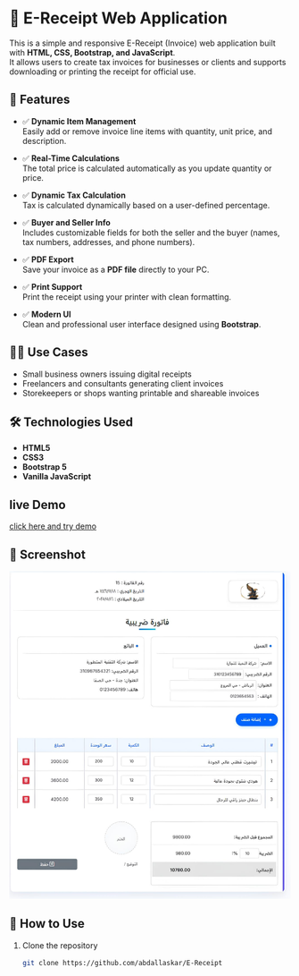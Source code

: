 # 🧾 E-Receipt Web Application

This is a simple and responsive E-Receipt (Invoice) web application built with **HTML, CSS, Bootstrap, and JavaScript**.  
It allows users to create tax invoices for businesses or clients and supports downloading or printing the receipt for official use.

## 🚀 Features

- ✅ **Dynamic Item Management**  
  Easily add or remove invoice line items with quantity, unit price, and description.

- ✅ **Real-Time Calculations**  
  The total price is calculated automatically as you update quantity or price.

- ✅ **Dynamic Tax Calculation**  
  Tax is calculated dynamically based on a user-defined percentage.

- ✅ **Buyer and Seller Info**  
  Includes customizable fields for both the seller and the buyer (names, tax numbers, addresses, and phone numbers).

- ✅ **PDF Export**  
  Save your invoice as a **PDF file** directly to your PC.

- ✅ **Print Support**  
  Print the receipt using your printer with clean formatting.

- ✅ **Modern UI**  
  Clean and professional user interface designed using **Bootstrap**.

## 🧑‍💼 Use Cases

- Small business owners issuing digital receipts
- Freelancers and consultants generating client invoices
- Storekeepers or shops wanting printable and shareable invoices

## 🛠️ Technologies Used

- **HTML5**
- **CSS3**
- **Bootstrap 5**
- **Vanilla JavaScript**
## live Demo 
[click here and try demo](https://abdallaskar.github.io/E-Receipt/)

## 📸 Screenshot

![E-Receipt Preview](./screenshot/Screenshot1.jpg)

## 📄 How to Use

1. Clone the repository
   ```bash
   git clone https://github.com/abdallaskar/E-Receipt
   ```

